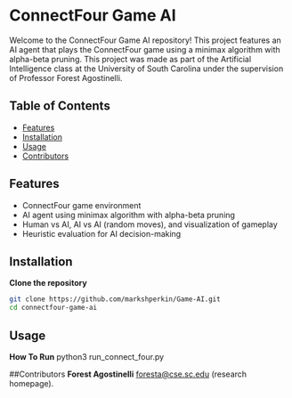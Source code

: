 # ConnectFour Game AI

Welcome to the ConnectFour Game AI repository! This project features an AI agent that plays the ConnectFour game using a minimax algorithm with alpha-beta pruning. This project was made as part of the Artificial Intelligence class at the University of South Carolina under the supervision of Professor Forest Agostinelli.

## Table of Contents
- [Features](#features)
- [Installation](#installation)
- [Usage](#usage)
- [Contributors](#contributors)

## Features
- ConnectFour game environment
- AI agent using minimax algorithm with alpha-beta pruning
- Human vs AI, AI vs AI (random moves), and visualization of gameplay
- Heuristic evaluation for AI decision-making

## Installation
**Clone the repository**
   ```sh
   git clone https://github.com/markshperkin/Game-AI.git
   cd connectfour-game-ai 
```
## Usage
**How To Run**
python3 run_connect_four.py

##Contributors
**Forest Agostinelli**
foresta@cse.sc.edu (research homepage).


